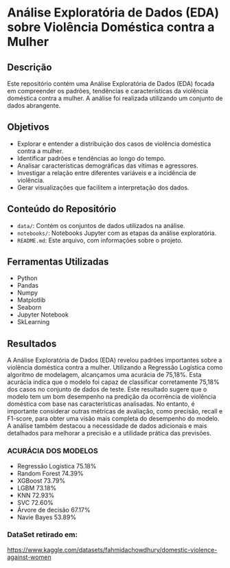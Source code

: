 # Análise Exploratória de Dados (EDA) sobre Violência Doméstica contra a Mulher

## Descrição

Este repositório contém uma Análise Exploratória de Dados (EDA) focada em compreender os padrões, tendências e características da violência doméstica contra a mulher. A análise foi realizada utilizando um conjunto de dados abrangente.

## Objetivos

- Explorar e entender a distribuição dos casos de violência doméstica contra a mulher.
- Identificar padrões e tendências ao longo do tempo.
- Analisar características demográficas das vítimas e agressores.
- Investigar a relação entre diferentes variáveis e a incidência de violência.
- Gerar visualizações que facilitem a interpretação dos dados.

## Conteúdo do Repositório

- `data/`: Contém os conjuntos de dados utilizados na análise.
- `notebooks/`: Notebooks Jupyter com as etapas da análise exploratória.
- `README.md`: Este arquivo, com informações sobre o projeto.

## Ferramentas Utilizadas

- Python
- Pandas
- Numpy
- Matplotlib
- Seaborn
- Jupyter Notebook
- SkLearning

## Resultados

A Análise Exploratória de Dados (EDA) revelou padrões importantes sobre a violência doméstica contra a mulher. Utilizando a Regressão Logística como algoritmo de modelagem, alcançamos uma acurácia de 75,18%. Esta acurácia indica que o modelo foi capaz de classificar corretamente 75,18% dos casos no conjunto de dados de teste. Este resultado sugere que o modelo tem um bom desempenho na predição da ocorrência de violência doméstica com base nas características analisadas. No entanto, é importante considerar outras métricas de avaliação, como precisão, recall e F1-score, para obter uma visão mais completa do desempenho do modelo. A análise também destacou a necessidade de dados adicionais e mais detalhados para melhorar a precisão e a utilidade prática das previsões.

### ACURÁCIA DOS MODELOS
- Regressão Logística 75.18%
- Random Forest 74.39%
- XGBoost 73.79%
- LGBM 73.18%
- KNN 72.93%
- SVC 72.60%
- Árvore de decisão 67.17%
- Navie Bayes 53.89%


### DataSet retirado em:
  
  https://www.kaggle.com/datasets/fahmidachowdhury/domestic-violence-against-women
